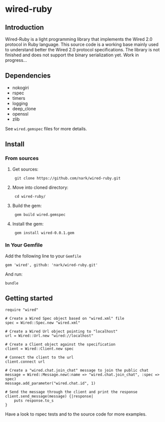 # wired-ruby

## Introduction

Wired-Ruby is a light programming library that implements the Wired 2.0 protocol in Ruby language. This source code is a working base mainly used to understand better the Wired 2.0 protocol specifications. The library is not finished and does not support the binary serialization yet. Work in progress...

## Dependencies

* nokogiri
* rspec
* timers
* logging
* deep_clone
* openssl
* zlib

See `wired.gemspec` files for more details.

## Install

### From sources

1. Get sources:

		git clone https://github.com/nark/wired-ruby.git
	
2. Move into cloned directory:

		cd wired-ruby/
		
3. Build the gem:

		gem build wired.gemspec
		
4. Install the gem:

		gem install wired-0.0.1.gem

### In Your Gemfile

Add the following line to your `Gemfile`

	gem 'wired', github: 'nark/wired-ruby.git'

And run:

	bundle
		
## Getting started

	require "wired"

	# Create a Wired Spec object based on "wired.xml" file
	spec = Wired::Spec.new "wired.xml"
	
	# Create a Wired Url object pointing to "localhost"
	url = Wired::Url.new "wired://localhost"
	
	# Create a Client object against the specification
	client = Wired::Client.new spec 
	
	# Connect the client to the url
	client.connect url
	
	# Create a "wired.chat.join_chat" message to join the public chat
	message = Wired::Message.new(:name => "wired.chat.join_chat", :spec => spec)
	message.add_parameter("wired.chat.id", 1)
	
	# Send the message through the client and print the response
	client.send_message(message) {|response|
		puts response.to_s
	}	

Have a look to rspec tests and to the source code for more examples.
